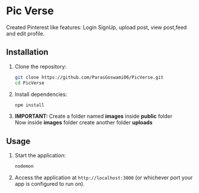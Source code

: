 # Pic Verse
Created Pinterest like features: Login SignUp, upload post, view post,feed and edit profile.

## Installation

1. Clone the repository:
    ```sh
    git clone https://github.com/ParasGoswami06/PicVerse.git
    cd PicVerse
    ```
2. Install dependencies:
    ```sh
    npm install
    ```
3. <b>IMPORTANT: </b>
    Create a folder named <b>images</b> inside <b>public</b> folder <br>
    Now inside <b>images</b> folder create another folder <b>uploads</b>

## Usage

1. Start the application:
    ```sh
    nodemon
    ```
2. Access the application at `http://localhost:3000` (or whichever port your app is configured to run on).
